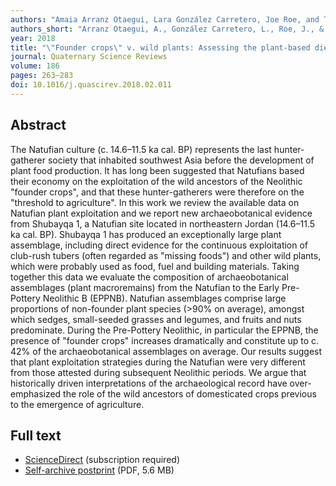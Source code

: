 ```yaml
---
authors: "Amaia Arranz Otaegui, Lara González Carretero, Joe Roe, and Tobias Richter"
authors_short: "Arranz Otaegui, A., González Carretero, L., Roe, J., & Richter, T."
year: 2018
title: "\"Founder crops\" v. wild plants: Assessing the plant-based diet of the last hunter-gatherers in southwest Asia"
journal: Quaternary Science Reviews
volume: 186
pages: 263–283
doi: 10.1016/j.quascirev.2018.02.011
---
```


## Abstract

The Natufian culture (c. 14.6–11.5 ka cal. BP) represents the last hunter-gatherer society that inhabited southwest Asia before the development of plant food production. It has long been suggested that Natufians based their economy on the exploitation of the wild ancestors of the Neolithic "founder crops", and that these hunter-gatherers were therefore on the "threshold to agriculture". In this work we review the available data on Natufian plant exploitation and we report new archaeobotanical evidence from Shubayqa 1, a Natufian site located in northeastern Jordan (14.6–11.5 ka cal. BP). Shubayqa 1 has produced an exceptionally large plant assemblage, including direct evidence for the continuous exploitation of club-rush tubers (often regarded as "missing foods") and other wild plants, which were probably used as food, fuel and building materials. Taking together this data we evaluate the composition of archaeobotanical assemblages (plant macroremains) from the Natufian to the Early Pre-Pottery Neolithic B (EPPNB). Natufian assemblages comprise large proportions of non-founder plant species (>90% on average), amongst which sedges, small-seeded grasses and legumes, and fruits and nuts predominate. During the Pre-Pottery Neolithic, in particular the EPPNB, the presence of "founder crops" increases dramatically and constitute up to c. 42% of the archaeobotanical assemblages on average. Our results suggest that plant exploitation strategies during the Natufian were very different from those attested during subsequent Neolithic periods. We argue that historically driven interpretations of the archaeological record have over-emphasized the role of the wild ancestors of domesticated crops previous to the emergence of agriculture.

## Full text

* [ScienceDirect](https://www.sciencedirect.com/science/article/abs/pii/S0277379117306145) (subscription required)
* [Self-archive postprint](/pdf/Arranz_Otaegui_et_al_2018.pdf) (PDF, 5.6 MB)
